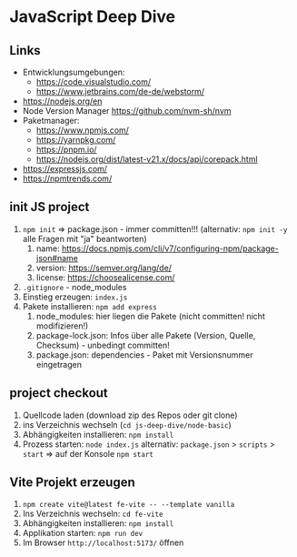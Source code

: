 # JavaScript Deep Dive

## Links
- Entwicklungsumgebungen:
  - https://code.visualstudio.com/
  - https://www.jetbrains.com/de-de/webstorm/
- https://nodejs.org/en
- Node Version Manager https://github.com/nvm-sh/nvm
- Paketmanager:
  - https://www.npmjs.com/
  - https://yarnpkg.com/
  - https://pnpm.io/
  - https://nodejs.org/dist/latest-v21.x/docs/api/corepack.html
- https://expressjs.com/
- https://npmtrends.com/

## init JS project

1. `npm init` => package.json - immer committen!!! (alternativ: `npm init -y` alle Fragen mit "ja" beantworten)
   1. name: https://docs.npmjs.com/cli/v7/configuring-npm/package-json#name
   2. version: https://semver.org/lang/de/
   3. license: https://choosealicense.com/
2. `.gitignore` - node_modules
3. Einstieg erzeugen: `index.js`
4. Pakete installieren: `npm add express`
   1. node_modules: hier liegen die Pakete (nicht committen! nicht modifizieren!)
   2. package-lock.json: Infos über alle Pakete (Version, Quelle, Checksum) - unbedingt committen!
   3. package.json: dependencies - Paket mit Versionsnummer eingetragen

## project checkout
1. Quellcode laden (download zip des Repos oder git clone)
2. ins Verzeichnis wechseln (`cd js-deep-dive/node-basic`)
3. Abhängigkeiten installieren: `npm install` 
4. Prozess starten: `node index.js` alternativ: `package.json` > `scripts` > `start` => auf der Konsole `npm start`

## Vite Projekt erzeugen

1. `npm create vite@latest fe-vite -- --template vanilla`
2. Ins Verzeichnis wechseln: `cd fe-vite`
3. Abhängigkeiten installieren: `npm install`
4. Applikation starten: `npm run dev`
5. Im Browser `http://localhost:5173/` öffnen